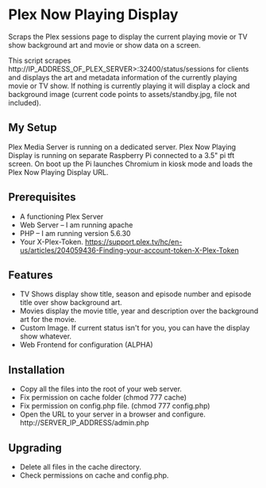 # Plex Now Playing Display
Scraps the Plex sessions page to display the current playing movie or TV show background art and movie or show data on a screen.

This script scrapes http://IP_ADDRESS_OF_PLEX_SERVER>:32400/status/sessions for clients and displays the art and metadata information of the currently playing movie or TV show. If nothing is currently playing it will display a clock and background image (current code points to assets/standby.jpg, file not included).

## My Setup
Plex Media Server is running on a dedicated server.
Plex Now Playing Display is running on separate Raspberry Pi connected to a 3.5" pi tft screen. On boot up the Pi launches Chromium in kiosk mode and loads the Plex Now Playing Display URL.

## Prerequisites
 - A functioning Plex Server
 - Web Server – I am running apache
 - PHP – I am running version  5.6.30
 - Your X-Plex-Token. https://support.plex.tv/hc/en-us/articles/204059436-Finding-your-account-token-X-Plex-Token

## Features 
- TV Shows display show title, season and episode number and episode title over show background art.
- Movies display the movie title, year and description over the background art for the movie.
- Custom Image. If current status isn't for you, you can have the display show whatever.
- Web Frontend for configuration (ALPHA) 

## Installation
- Copy all the files into the root of your web server.
- Fix permission on cache folder (chmod 777 cache)
- Fix permission on config.php file. (chmod 777 config.php)
- Open the URL to your server in a browser and configure. http://SERVER_IP_ADDRESS/admin.php

## Upgrading
- Delete all files in the cache directory.
- Check permissions on cache and config.php.
